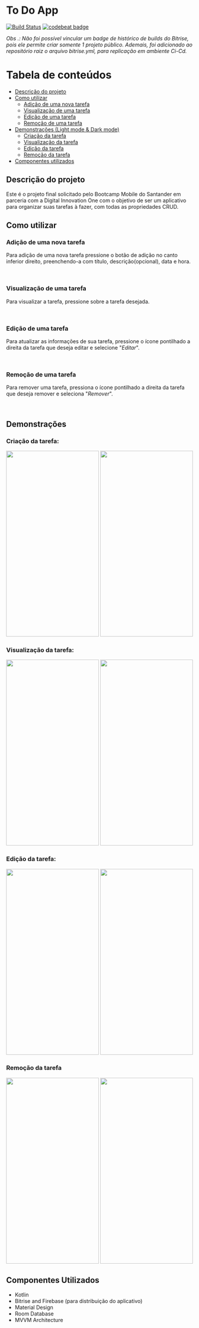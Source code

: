 
# To Do App
  
[![Build Status](https://app.bitrise.io/app/a83c9eaa20931009/status.svg?token=oALBGibsk9HVUFsmju21pA&branch=main)](https://github.com/lucasrmoro/ToDoListSantanderBootcamp/blob/main/bitrise/bitrise.yml) [![codebeat badge](https://codebeat.co/badges/8543caad-5159-4f95-ae33-088189265a67)](https://codebeat.co/projects/github-com-lucasrmoro-todolistsantanderbootcamp-main)

_Obs .: Não foi possível vincular um badge de histórico de builds do Bitrise, pois ele permite criar somente 1 projeto público. Ademais, foi adicionado ao repositório raiz o arquivo bitrise.yml, para replicação em ambiente Ci-Cd._

# Tabela de conteúdos
<!--ts-->
   * [Descrição do projeto](#descrição-do-projeto)
   * [Como utilizar](#como-utilizar)
		* [Adição de uma nova tarefa](#adição-de-uma-nova-tarefa)
		* [Visualização de uma tarefa](#visualização-de-uma-tarefa)
		* [Edição de uma tarefa](#edição-de-uma-tarefa)
		* [Remoção de uma tarefa](#remoção-de-uma-tarefa)
   * [Demonstrações (Light mode & Dark mode)](#demonstrações)
      * [Criação da tarefa](#criação-da-tarefa)
      * [Visualização da tarefa](#visualização-da-tarefa)
      * [Edição da tarefa](#edição-da-tarefa)
      * [Remoção da tarefa](#remoção-da-tarefa)
   * [Componentes utilizados](#componentes-utilizados)
<!--te-->

## Descrição do projeto
Este é o projeto final solicitado pelo Bootcamp Mobile do Santander em parceria com a Digital Innovation One com o objetivo de ser um aplicativo para organizar suas tarefas à fazer, com todas as propriedades CRUD.


## Como utilizar

### Adição de uma nova tarefa
Para adição de uma nova tarefa pressione o botão de adição no canto inferior direito, preenchendo-a com título, descrição(opcional), data e hora.

&nbsp;
### Visualização de uma tarefa
Para visualizar a tarefa, pressione sobre a tarefa desejada.

&nbsp;
### Edição de uma tarefa
Para atualizar as informações de sua tarefa, pressione o ícone pontilhado a direita da tarefa que deseja editar e selecione "*Editar*".

&nbsp;
### Remoção de uma tarefa
Para remover uma tarefa, pressiona o ícone pontilhado a direita da tarefa que deseja remover e seleciona "*Remover*".

&nbsp;
## Demonstrações

### Criação da tarefa:

<img src="https://github.com/lucasrmoro/ToDoListSantanderBootcamp/blob/main/img/light-mode/create-task.gif" width="250" height="500" /> <img src="https://github.com/lucasrmoro/ToDoListSantanderBootcamp/blob/main/img/dark-mode/create-task.gif" width="250" height="500" />

### Visualização da tarefa:

<img src="https://github.com/lucasrmoro/ToDoListSantanderBootcamp/blob/main/img/light-mode/view-task.gif" width="250" height="500" /> <img src="https://github.com/lucasrmoro/ToDoListSantanderBootcamp/blob/main/img/dark-mode/view-task.gif" width="250" height="500" />

### Edição da tarefa:

<img src="https://github.com/lucasrmoro/ToDoListSantanderBootcamp/blob/main/img/light-mode/edit-task.gif" width="250" height="500" /> <img src="https://github.com/lucasrmoro/ToDoListSantanderBootcamp/blob/main/img/dark-mode/edit-task.gif" width="250" height="500" />

### Remoção da tarefa

<img src="https://github.com/lucasrmoro/ToDoListSantanderBootcamp/blob/main/img/light-mode/delete-task.gif" width="250" height="500" /> <img src="https://github.com/lucasrmoro/ToDoListSantanderBootcamp/blob/main/img/dark-mode/delete-task.gif" width="250" height="500" />

## Componentes Utilizados

- Kotlin
- Bitrise and Firebase (para distribuição do aplicativo)
- Material Design
- Room Database
- MVVM Architecture
